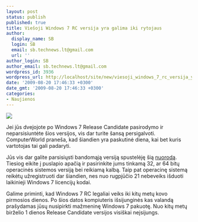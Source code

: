 ```yaml
---
layout: post
status: publish
published: true
title: Viešoji Windows 7 RC versija yra galima iki rytojaus
author:
  display_name: SB
  login: SB
  email: sb.technews.lt@gmail.com
  url: ''
author_login: SB
author_email: sb.technews.lt@gmail.com
wordpress_id: 3936
wordpress_url: http://localhost/site/new/viesoji_windows_7_rc_versija_yra_galima_iki_rytojaus/
date: '2009-08-20 17:46:33 +0300'
date_gmt: '2009-08-20 17:46:33 +0300'
categories:
- Naujienos
---
```

<div class="imgright"><img src="http://tbn2.google.com/images?q=tbn:Jb5ylfEPv2kYTM:http://www.maximumpc.com/files/u46168/windows_7_official_box.jpg"  /></div>
<p>Jei jūs dvejojote po Windows 7 Release Candidate pasirodymo ir neparsisiuntėte šios versijos, vis dar turite šansą persigalvoti. ComputerWorld praneša, kad šiandien yra paskutinė diena, kai bet kuris vartotojas tai gali padaryti.</p>
<p>Jūs vis dar galite parsisiųsti bandomąją versiją spustelėję šią <a class="ns" href=" http://www.microsoft.com/windows/windows-7/get/download.aspx">nuorodą</a>. Tiesiog eikite į puslapio apačią ir pasirinkite jums tinkamą 32, ar 64 bitų operacinės sistemos versiją bei reikiamą kalbą. Taip pat operacinę sistemą reikėtų užregistruoti dar šiandien, nes nuo rugpjūčio 21 nebeveiks išduoti laikinieji Windows 7 licencijų kodai.</p>
<p>Galime priminti, kad Windows 7 RC legaliai veiks iki kitų metų kovo pirmosios dienos. Po šios datos kompiuteris išsijunginės kas valandą prašydamas jūsų nusipirkti mažmeninę Windows 7 pakuotę. Nuo kitų metų birželio 1 dienos Release Candidate versijos visiškai neįsijungs.<br /></p>
